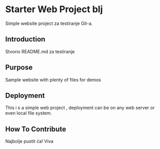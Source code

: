 # Starter Web Project blj

Simple website project za testiranje Git-a.

## Introduction

Stvorio README.md za testiranje

## Purpose

Sample website with plenty of files for demos

## Deployment

This i s a simple web project , deployment can be 
on any web server or even local file system.

## How To Contribute

Najbolje pustit ća! Viva
